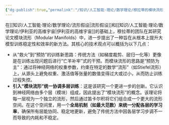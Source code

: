 ```yaml
---
{"dg-publish":true,"permalink":"/知识/人工智能·理论/数学理论/穆拉蒂的模块流形/","title":"穆拉蒂的模块流形","noteIcon":""}
---
```



在[[知识/人工智能·理论/数学理论/流形假设\|流形假设]]和[[知识/人工智能·理论/数学理论/伊利亚的高维宇宙\|伊利亚的高维宇宙]]的基础上，穆拉蒂的团队在其研究论文模块流形（Modular Manifolds）中，进一步提出了一种旨在从根本上提升大模型训练稳定性和效率的新方法。其核心的技术观点可以概括为以下几点：

- 从“救火”到“预防”的训练新思路：传统方法（如梯度裁剪、层归一化等）更像是在训练出现问题后进行“亡羊补牢”式的干预。而模块流形的思路是“预防为主”：通过将神经网络的权重参数，约束在特定的数学“流形”（如Stiefel流形）上，从源头上避免权重、激活值等张量的数值变得过大或过小，从而防止训练过程失控。
- **引入“模块流形”统一协调多层训练**：这是该研究一个更进一步的创新。它认识到神经网络由多个层（模块）组成，因此提出了“模块流形”的概念。该理论将每一层视为一个独立的流形，然后通过笛卡尔积将它们组合成一个更大的流形空间。在这个空间里，用一个**全局机制（如最大范数）来统一分配各层的学习率**，确保所有层能协同、稳定地更新，避免了传统方法中因各层学习步调不一而导致的内耗和不稳定。
